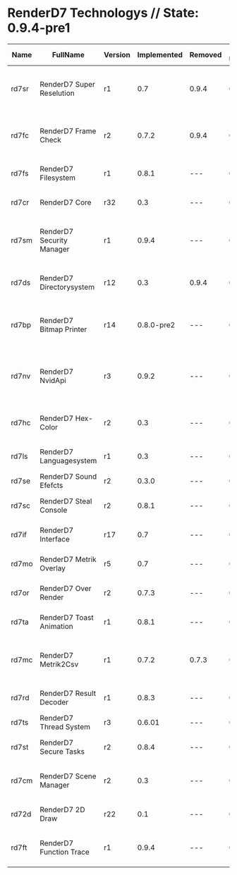 # RenderD7 Technologys // State: 0.9.4-pre1
|Name                                     |FullName                     |Version|Implemented                                  |Removed|Last Updated|Description                                                                           |
|-----------------------------------------|-----------------------------|------|---------------------------------------------|-------|------------|--------------------------------------------------------------------------------------|
|rd7sr                                    |RenderD7 Super Reselution    |r1    |0.7                                          |0.9.4  |0.7.3       |Feature to use 800px mode in RenderD7 Removed cause it caused to much problems        |
|rd7fc                                    |RenderD7 Frame Check         |r2    |0.7.2                                        |0.9.4  |0.7.3       |Feature that fixed the Crash on Second C3D_FrameEnd ... Replaced by rd7sm             |
|rd7fs                                    |RenderD7 Filesystem          |r1    |0.8.1                                        |---    |0.8.2       |C++ 17 <filesystem> based impl to scan Directorys instantly                           |
|rd7cr                                    |RenderD7 Core                |r32   |0.3                                          |---    |0.9.4       |RenderD7 Core Module wich Controls Everything                                         |
|rd7sm                                    |RenderD7 Security Manager    |r1    |0.9.4                                        |---    |0.9.4       |Security Controler to prevent RenderD7 from Crashing / for Debugging                  |
|rd7ds                                    |RenderD7 Directorysystem     |r12   |0.3                                          |0.9.4  |0.8         |The Old way of Directory Scanning using dirent.h (very slow and buggy)                |
|rd7bp                                    |RenderD7 Bitmap Printer      |r14   |0.8.0-pre2                                   |---    |0.9.1       |Cpu based System to Render Bitmap Images and Render them into a C3D Texture (slow)    |
|rd7nv                                    |RenderD7 NvidApi             |r3    |0.9.2                                        |---    |0.9.3       |Npi-Nvid-Api Based Video Renderer for RenderD7 (it like gifs for splashscreens)       |
|rd7hc                                    |RenderD7 Hex-Color           |r2    |0.3                                          |---    |0.9.1       |RenderD7 Hexadecimal Color Convertation (got very fast in 0.9.1)                      |
|rd7ls                                    |RenderD7 Languagesystem      |r1    |0.3                                          |---    |0.3         |Load Languages from romfs/<lang>/appJson.json                                         |
|rd7se                                    |RenderD7 Sound Efefcts       |r2    |0.3.0                                        |---    |0.6.0       |Simple way to play wav files as sfx                                                   |
|rd7sc                                    |RenderD7 Steal Console       |r2    |0.8.1                                        |---    |0.9         |This Simple Module Redirects the sdtout into a stringstream                           |
|rd7if                                    |RenderD7 Interface           |r17   |0.7                                          |---    |0.9.4       |Interface of RendreD7 Settings/Toasts                                                 |
|rd7mo                                    |RenderD7 Metrik Overlay      |r5    |0.7                                          |---    |0.9.4       |Simple Overlay that Displays System Metriks                                           |
|rd7or                                    |RenderD7 Over Render         |r2    |0.7.3                                        |---    |0.9.4       |Over Render is used for Overlays and Toasts                                           |
|rd7ta                                    |RenderD7 Toast Animation     |r1    |0.8.1                                        |---    |0.9.4       |Simple whay to push Toasts to Over Render                                             |
|rd7mc                                    |RenderD7 Metrik2Csv          |r1    |0.7.2                                        |0.7.3  |0.7.2       |System that Saves the Metriks to a Csv every second. removed cause slow sd write speed|
|rd7rd                                    |RenderD7 Result Decoder      |r1    |0.8.3                                        |---    |0.8.3       |Decode libctru Result Error Codes directly on the 3ds                                 |
|rd7ts                                    |RenderD7 Thread System       |r3    |0.6.01                                       |---    |0.6.1       |Create threads                                                                        |
|rd7st                                    |RenderD7 Secure Tasks        |r2    |0.8.4                                        |---    |0.9.3       |Create threads, which get 100%ly exitted by rd7sm                                     |
|rd7cm                                    |RenderD7 Scene Manager       |r2    |0.3                                          |---    |0.7         |Create Scenes that get stacked (can cause crashes without rd7sm)                      |
|rd72d                                    |RenderD7 2D Draw             |r22   |0.1                                          |---    |0.9.4       |Draw Texts / Sprites / Images / Animated Sprites                                      |
|rd7ft                                    |RenderD7 Function Trace      |r1    |0.9.4                                        |---    |0.9.4       |Trace the time of Functions / Trace the time between two points in code               |
